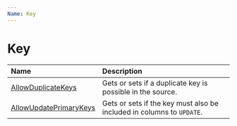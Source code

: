 ```yaml
---
Name: Key
---
```


# Key

| Name                               | Description                                                           |
|:-----------------------------------|:----------------------------------------------------------------------|
|[AllowDuplicateKeys](../options/allow-duplicate-keys.md)  | Gets or sets if a duplicate key is possible in the source. |
|[AllowUpdatePrimaryKeys](../options/allow-update-primary-keys.md)  | Gets or sets if the key must also be included in columns to `UPDATE`. |
